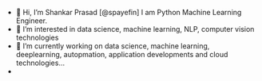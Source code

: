 - 👋 Hi, I’m Shankar Prasad [@spayefin] I am Python Machine Learning Engineer.
- 👀 I’m interested in data science, machine learning, NLP, computer vision technologies
- 🌱 I’m currently working on data science, machine learning, deeplearning, autopmation, application developments and cloud technologies...
- 


<!---
spayefin/spayefin is a ✨ special ✨ repository because its `README.md` (this file) appears on your GitHub profile.
You can click the Preview link to take a look at your changes.
--->
